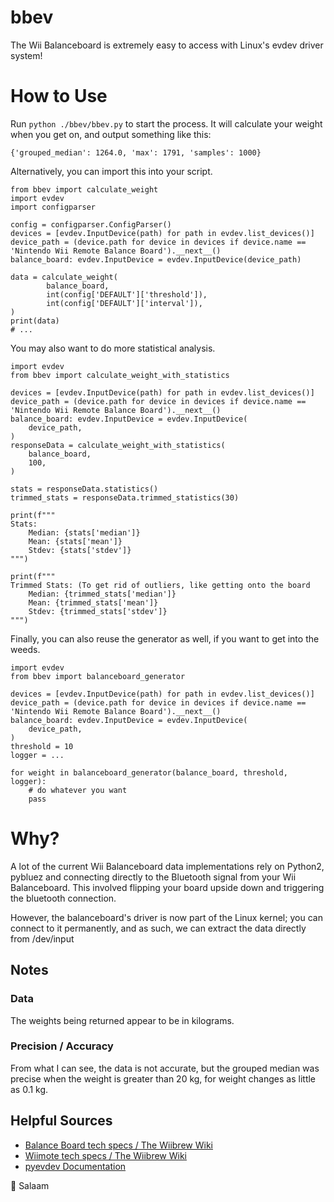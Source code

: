 # bbev
The Wii Balanceboard is extremely easy to access with Linux's evdev driver system!

# How to Use
Run `python ./bbev/bbev.py` to start the process.  It will calculate your weight when you get on, and output something like this:

```
{'grouped_median': 1264.0, 'max': 1791, 'samples': 1000}
```

Alternatively, you can import this into your script.

```python3
from bbev import calculate_weight
import evdev
import configparser

config = configparser.ConfigParser()
devices = [evdev.InputDevice(path) for path in evdev.list_devices()]
device_path = (device.path for device in devices if device.name == 'Nintendo Wii Remote Balance Board').__next__()
balance_board: evdev.InputDevice = evdev.InputDevice(device_path)

data = calculate_weight(
        balance_board,
        int(config['DEFAULT']['threshold']),
        int(config['DEFAULT']['interval']),
)
print(data)
# ...
```

You may also want to do more statistical analysis.
```python3
import evdev
from bbev import calculate_weight_with_statistics

devices = [evdev.InputDevice(path) for path in evdev.list_devices()]
device_path = (device.path for device in devices if device.name == 'Nintendo Wii Remote Balance Board').__next__()
balance_board: evdev.InputDevice = evdev.InputDevice(
    device_path,
)
responseData = calculate_weight_with_statistics(
    balance_board,
    100,
)

stats = responseData.statistics()
trimmed_stats = responseData.trimmed_statistics(30)

print(f"""
Stats:
    Median: {stats['median']}
    Mean: {stats['mean']}
    Stdev: {stats['stdev']}
""")

print(f"""
Trimmed Stats: (To get rid of outliers, like getting onto the board
    Median: {trimmed_stats['median']}
    Mean: {trimmed_stats['mean']}
    Stdev: {trimmed_stats['stdev']}
""")
```

Finally, you can also reuse the generator as well, if you want to get into the weeds.

```python3
import evdev
from bbev import balanceboard_generator

devices = [evdev.InputDevice(path) for path in evdev.list_devices()]
device_path = (device.path for device in devices if device.name == 'Nintendo Wii Remote Balance Board').__next__()
balance_board: evdev.InputDevice = evdev.InputDevice(
    device_path,
)
threshold = 10
logger = ...

for weight in balanceboard_generator(balance_board, threshold, logger):
    # do whatever you want
    pass
```

# Why?
A lot of the current Wii Balanceboard data implementations rely on Python2, pybluez and connecting directly to the Bluetooth signal from your Wii Balanceboard.  This involved flipping your board upside down and triggering the bluetooth connection.

However, the balanceboard's driver is now part of the Linux kernel; you can connect to it permanently, and as such, we can extract the data directly from /dev/input

## Notes
### Data
The weights being returned appear to be in kilograms.  

### Precision / Accuracy
From what I can see, the data is not accurate, but the grouped median was precise when the weight is greater than 20 kg, for weight changes as little as 0.1 kg.

## Helpful Sources

- [Balance Board tech specs / The Wiibrew Wiki](http://wiibrew.org/wiki/Wii_Balance_Board)
- [Wiimote tech specs / The Wiibrew Wiki](http://wiibrew.org/wiki/Wiimote)
- [pyevdev Documentation](https://python-evdev.readthedocs.io/en/latest/index.html)

:wave: Salaam
